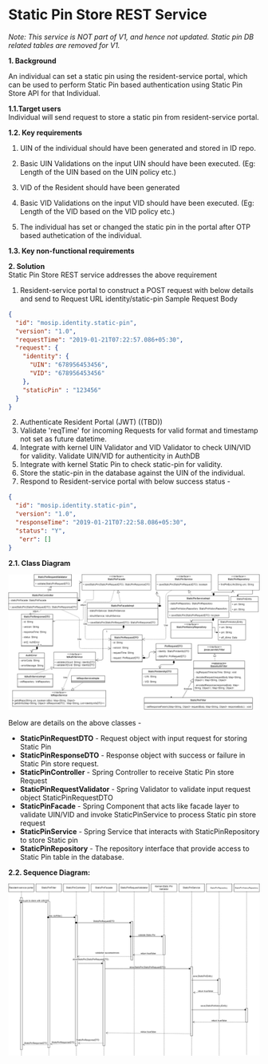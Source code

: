 # Static Pin Store REST Service

*Note: This service is NOT part of V1, and hence not updated. Static pin DB related tables are removed for V1.*

**1. Background**

An individual can set a static pin using the resident-service portal, which can be used to perform Static Pin based authentication using Static Pin Store API for that Individual.

 **1.1.Target users**  
Individual will send request to store a static pin from resident-service portal.


 **1.2. Key requirements**   
1. UIN of the individual should have been generated and stored in ID repo.

2. Basic UIN Validations on the input UIN should have been executed. (Eg: Length of the UIN based on the UIN policy etc.)

3. VID of the Resident should have been generated

4. Basic VID Validations on the input VID should have been executed. (Eg: Length of the VID based on the VID policy etc.)

5. The individual has set or changed the static pin in the portal after OTP based authetication of the individual.

 **1.3. Key non-functional requirements**   
<TBD>

**2. Solution**   
Static Pin Store REST service addresses the above requirement 

1.	Resident-service portal to construct a POST request with below details and send to Request URL identity/static-pin
Sample Request Body 

```JSON
{
  "id": "mosip.identity.static-pin",
  "version": "1.0",
  "requestTime": "2019-01-21T07:22:57.086+05:30",
  "request": {
	"identity": {
	  "UIN": "678956453456",
	  "VID": "678956453456"
	},
	"staticPin" : "123456"
  }
}
```

2.	Authenticate Resident Portal (JWT) ((TBD))
3.	Validate 'reqTime' for incoming Requests for valid format and timestamp not set as future datetime.
4.	Integrate with kernel UIN Validator and VID Validator to check UIN/VID for validity. Validate UIN/VID for authenticity in AuthDB
5.  Integrate with kernel Static Pin to check static-pin for validity.
6.	Store the static-pin in the database against the UIN of the individual.
7.	Respond to Resident-service portal with below success status - 

```JSON
{
  "id": "mosip.identity.static-pin",
  "version": "1.0",
  "responseTime": "2019-01-21T07:22:58.086+05:30",
  "status": "Y",
   "err": []
}
```

**2.1. Class Diagram**

![Static Pin Store class diagram](_images/Static_Pin_Store_Request_Class_Diagram.PNG)

Below are details on the above classes -
-	**StaticPinRequestDTO** - Request object with input request for storing Static Pin
-	**StaticPinResponseDTO** - Response object with success or failure in Static Pin store request.
-	**StaticPinController** - Spring Controller to receive Static Pin store Request
-	**StaticPinRequestValidator** - Spring Validator to validate input request object StaticPinRequestDTO
-	**StaticPinFacade** - Spring Component that acts like facade layer to validate UIN/VID and invoke StaticPinService to process Static pin store request
-	**StaticPinService** - Spring Service that interacts with StaticPinRepository to store Static pin
-	**StaticPinRepository** - The repository interface that provide access to Static Pin table in the database.


**2.2. Sequence Diagram:**

![Static Pin Store Request Sequence diagram](_images/Static_Pin_Store_Request_Sequence_Diagram.PNG)
